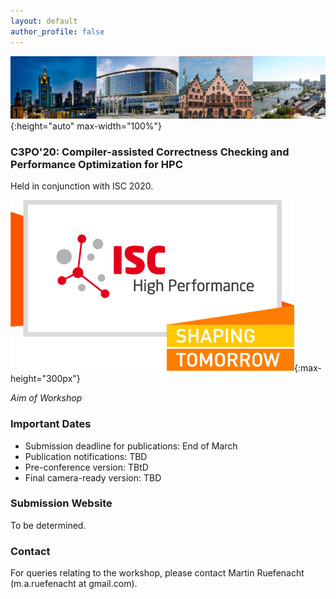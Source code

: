 ```yaml
---
layout: default
author_profile: false
---
```


<!---


--->

<!---
BANNER
--->

![Banner](/assets/banner.jpg){:height="auto" max-width="100%"}

### C3PO'20: Compiler-assisted Correctness Checking and Performance Optimization for HPC

Held in conjunction with ISC 2020.

![ISC2020](/assets/ISC2020_Logo.png){:max-height="300px"}

_Aim of Workshop_

### Important Dates

- Submission deadline for publications: End of March
- Publication notifications: TBD
- Pre-conference version: TBtD
- Final camera-ready version: TBD

### Submission Website
To be determined.

### Contact
For queries relating to the workshop, please contact Martin Ruefenacht (m.a.ruefenacht at gmail.com).
